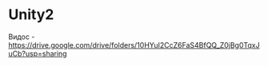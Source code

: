 # Unity2
Видос - https://drive.google.com/drive/folders/10HYuI2CcZ6FaS4BfQQ_Z0jBg0TqxJuCb?usp=sharing
